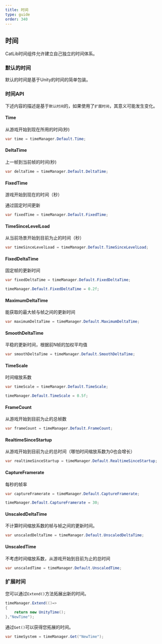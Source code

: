 ```yaml
---
title: 时间
type: guide
order: 340
---
```


## 时间

CatLib时间组件允许建立自己独立的时间体系。

### 默认的时间

默认的时间是基于Unity的时间的简单包装。

### 时间API

下述内容的描述是基于`默认时间`的，如果使用了`扩展时间`，其意义可能发生变化。

#### **Time**

从游戏开始到现在所用的时间(秒)

``` csharp
var time = timeManager.Default.Time;
```

#### **DeltaTime**

上一帧到当前帧的时间(秒)

``` csharp
var deltaTime = timeManager.Default.DeltaTime;
```

#### **FixedTime**

游戏开始到现在的时间（秒）

通过固定时间更新

``` csharp
var fixedTime = timeManager.Default.FixedTime;
```

#### **TimeSinceLevelLoad**

从当前场景开始到目前为止的时间（秒）

``` csharp
var timeSinceLevelLoad = timeManager.Default.TimeSinceLevelLoad;
```

#### **FixedDeltaTime**

固定帧的更新时间

``` csharp
var fixedDeltaTime = timeManager.Default.FixedDeltaTime;
```

``` csharp
timeManager.Default.FixedDeltaTime = 0.2f;
```

#### **MaximumDeltaTime**

能获取的最大帧与帧之间的更新时间

``` csharp
var maximumDeltaTime = timeManager.Default.MaximumDeltaTime;
```

#### **SmoothDeltaTime**

平稳的更新时间，根据前N帧的加权平均值

``` csharp
var smoothDeltaTime = timeManager.Default.SmoothDeltaTime;
```

#### **TimeScale**

时间缩放系数

``` csharp
var timeScale = timeManager.Default.TimeScale;
```

``` csharp
timeManager.Default.TimeScale = 0.5f;
```

#### **FrameCount**

从游戏开始到目前为止的总帧数

``` csharp
var frameCount = timeManager.Default.FrameCount;
```

#### **RealtimeSinceStartup**

从游戏开始到目前为止的总时间（哪怕时间缩放系数为0也会增长）

``` csharp
var realtimeSinceStartup = timeManager.Default.RealtimeSinceStartup;
```

#### **CaptureFramerate**

每秒的帧率

``` csharp
var captureFramerate = timeManager.Default.CaptureFramerate;
```

``` csharp
timeManager.Default.CaptureFramerate = 30;
```

#### **UnscaledDeltaTime**

不计算时间缩放系数的帧与帧之间的更新时间。

``` csharp
var unscaledDeltaTime = timeManager.Default.UnscaledDeltaTime;
```

#### **UnscaledTime**

不考虑时间缩放系数，从游戏开始到目前为止的总时间

``` csharp
var unscaledTime = timeManager.Default.UnscaledTime;
```

### 扩展时间

您可以通过`Extend()`方法拓展出新的时间。

``` csharp
timeManager.Extend(()=>
{
    return new UnityTime();
},"NewTime");
```

通过`Get()`可以获得您拓展的时间。

``` csharp
var timeSystem = timeManager.Get("NewTime");
```
